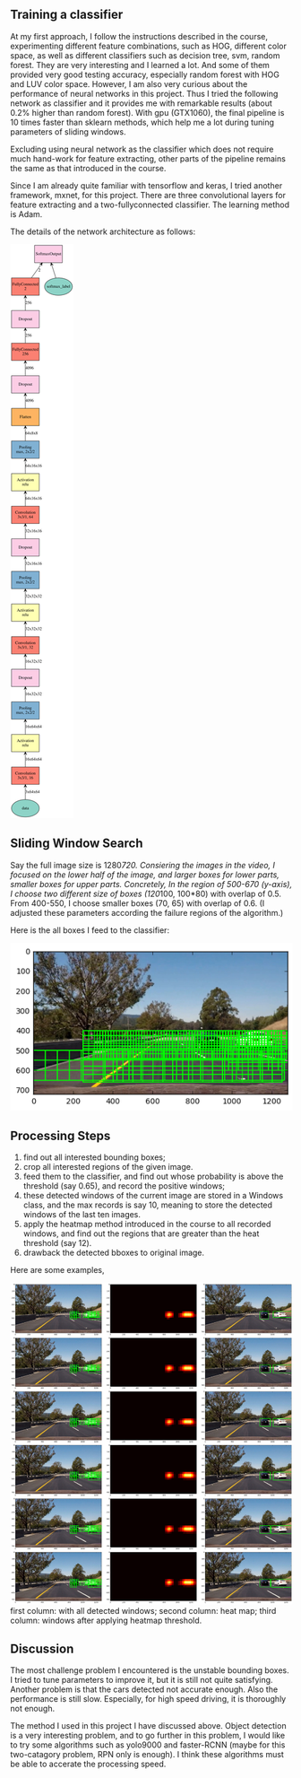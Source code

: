 
## Training a classifier

   At my first approach, I follow the instructions described in the course, experimenting different feature combinations, such as HOG, different color space, as well as different classifiers such as decision tree, svm, random forest. They are very interesting and I learned a lot. And some of them provided very good testing accuracy, especially random forest with HOG and LUV color space. However, I am also very curious about the performance of neural networks in this project. Thus I tried the following network as classifier and it provides me with remarkable results (about 0.2% higher than random forest). With gpu (GTX1060), the final pipeline is 10 times faster than sklearn methods, which help me a lot during tuning parameters of sliding windows. 
   
   Excluding using neural network as the classifier which does not require much hand-work for feature extracting, other parts of the pipeline remains the same as that introduced in the course.
   
   Since I am already quite familiar with tensorflow and keras, I tried another framework, mxnet, for this project. 
There are three convolutional layers for feature extracting and a two-fullyconnected classifier. The learning method is Adam. 

The details of the network architecture as follows:

![svg](output_images/output_2_0.svg)



## Sliding Window Search
Say the full image size is 1280*720. Consiering the images in the video, I focused on the lower half of the image, and larger boxes for lower parts, smaller boxes for upper parts.
Concretely, 
In the region of 500-670 (y-axis), I choose two different size of boxes (120*100, 100*80) with overlap of 0.5.
From 400-550, I choose smaller boxes (70, 65) with overlap of 0.6.
(I adjusted these parameters according the failure regions of the algorithm.)

Here is the all boxes I feed to the classifier:

![png](output_images/all_windows.png)

## Processing Steps
1. find out all interested bounding boxes;
2. crop all interested regions of the given image.
3. feed them to the classifier, and find out whose probability is above the threshold (say 0.65), and record the positive windows;
4. these detected windows of the current image are stored in a Windows class, and the max records is say 10, meaning to store the detected windows of the last ten images.
5. apply the heatmap method introduced in the course to all recorded windows, and find out the regions that are greater than the heat threshold (say 12).
6. drawback the detected bboxes to original image.

Here are some examples, 

![png](output_images/results1.png)
first column: with all detected windows;
second column: heat map;
third column: windows after applying heatmap threshold.

## Discussion

The most challenge problem I encountered is the unstable bounding boxes. I tried to tune parameters to improve it, but it is still not quite satisfying. Another problem is that the cars detected not accurate enough. Also the performance is still slow. Especially, for high speed driving, it is thoroughly not enough. 

The method I used in this project I have discussed above. Object detection is a very interesting problem, and to go further in this problem, I would like to try some algorithms such as yolo9000 and faster-RCNN (maybe for this two-catagory problem, RPN only is enough). I think these algorithms must be able to accerate the processing speed.
